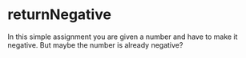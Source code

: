 # returnNegative
In this simple assignment you are given a number and have to make it negative. But maybe the number is already negative?
